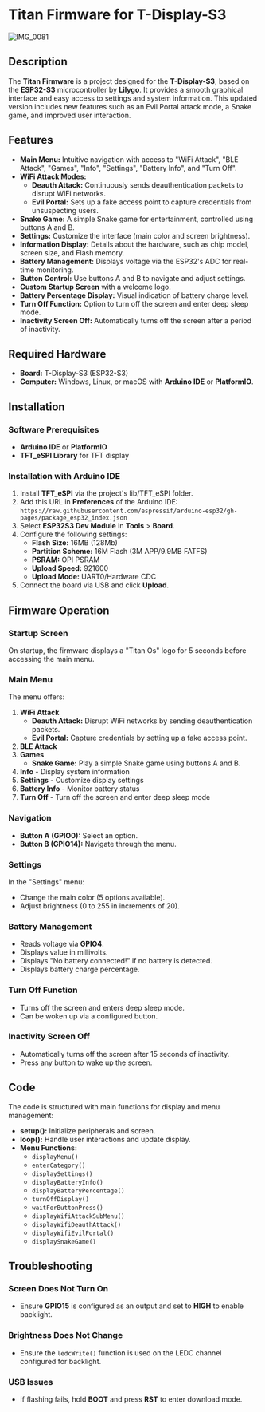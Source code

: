 # Titan Firmware for T-Display-S3
![IMG_0081](https://github.com/user-attachments/assets/48c1a630-4036-4e47-841f-b060a08f3809)


## Description
The **Titan Firmware** is a project designed for the **T-Display-S3**, based on the **ESP32-S3** microcontroller by **Lilygo**. It provides a smooth graphical interface and easy access to settings and system information. This updated version includes new features such as an Evil Portal attack mode, a Snake game, and improved user interaction.

## Features
- **Main Menu:** Intuitive navigation with access to "WiFi Attack", "BLE Attack", "Games", "Info", "Settings", "Battery Info", and "Turn Off".
- **WiFi Attack Modes:**
  - **Deauth Attack:** Continuously sends deauthentication packets to disrupt WiFi networks.
  - **Evil Portal:** Sets up a fake access point to capture credentials from unsuspecting users.
- **Snake Game:** A simple Snake game for entertainment, controlled using buttons A and B.
- **Settings:** Customize the interface (main color and screen brightness).
- **Information Display:** Details about the hardware, such as chip model, screen size, and Flash memory.
- **Battery Management:** Displays voltage via the ESP32's ADC for real-time monitoring.
- **Button Control:** Use buttons A and B to navigate and adjust settings.
- **Custom Startup Screen** with a welcome logo.
- **Battery Percentage Display:** Visual indication of battery charge level.
- **Turn Off Function:** Option to turn off the screen and enter deep sleep mode.
- **Inactivity Screen Off:** Automatically turns off the screen after a period of inactivity.

## Required Hardware
- **Board:** T-Display-S3 (ESP32-S3)
- **Computer:** Windows, Linux, or macOS with **Arduino IDE** or **PlatformIO**.

## Installation

### Software Prerequisites
- **Arduino IDE** or **PlatformIO**
- **TFT_eSPI Library** for TFT display

### Installation with Arduino IDE
1. Install **TFT_eSPI** via the project's lib/TFT_eSPI folder.
2. Add this URL in **Preferences** of the Arduino IDE:
   `https://raw.githubusercontent.com/espressif/arduino-esp32/gh-pages/package_esp32_index.json`
3. Select **ESP32S3 Dev Module** in **Tools** > **Board**.
4. Configure the following settings:
   - **Flash Size:** 16MB (128Mb)
   - **Partition Scheme:** 16M Flash (3M APP/9.9MB FATFS)
   - **PSRAM:** OPI PSRAM
   - **Upload Speed:** 921600
   - **Upload Mode:** UART0/Hardware CDC
5. Connect the board via USB and click **Upload**.

## Firmware Operation

### Startup Screen
On startup, the firmware displays a "Titan Os" logo for 5 seconds before accessing the main menu.

### Main Menu
The menu offers:

1. **WiFi Attack**
   - **Deauth Attack:** Disrupt WiFi networks by sending deauthentication packets.
   - **Evil Portal:** Capture credentials by setting up a fake access point.
2. **BLE Attack**
3. **Games**
   - **Snake Game:** Play a simple Snake game using buttons A and B.
4. **Info** - Display system information
5. **Settings** - Customize display settings
6. **Battery Info** - Monitor battery status
7. **Turn Off** - Turn off the screen and enter deep sleep mode

### Navigation
- **Button A (GPIO0):** Select an option.
- **Button B (GPIO14):** Navigate through the menu.

### Settings
In the "Settings" menu:
- Change the main color (5 options available).
- Adjust brightness (0 to 255 in increments of 20).

### Battery Management
- Reads voltage via **GPIO4**.
- Displays value in millivolts.
- Displays "No battery connected!" if no battery is detected.
- Displays battery charge percentage.

### Turn Off Function
- Turns off the screen and enters deep sleep mode.
- Can be woken up via a configured button.

### Inactivity Screen Off
- Automatically turns off the screen after 15 seconds of inactivity.
- Press any button to wake up the screen.

## Code
The code is structured with main functions for display and menu management:

- **setup():** Initialize peripherals and screen.
- **loop():** Handle user interactions and update display.
- **Menu Functions:**
  - `displayMenu()`
  - `enterCategory()`
  - `displaySettings()`
  - `displayBatteryInfo()`
  - `displayBatteryPercentage()`
  - `turnOffDisplay()`
  - `waitForButtonPress()`
  - `displayWifiAttackSubMenu()`
  - `displayWifiDeauthAttack()`
  - `displayWifiEvilPortal()`
  - `displaySnakeGame()`

## Troubleshooting

### Screen Does Not Turn On
- Ensure **GPIO15** is configured as an output and set to **HIGH** to enable backlight.

### Brightness Does Not Change
- Ensure the `ledcWrite()` function is used on the LEDC channel configured for backlight.

### USB Issues
- If flashing fails, hold **BOOT** and press **RST** to enter download mode.
